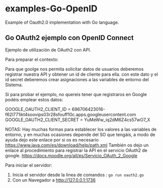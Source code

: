 # examples-Go-OpenID
Example of Oauth2.0 implementation with Go language.
## Go OAuth2 ejemplo con OpenID Connect


Ejemplo de utilización de OAuth2 con API.

Para preparar el contexto:

 Para que goolge nos permita solicitar datos de usuarios deberemos registrar nuestra API y obtener un id de cliente para ella.
  con este dato y el id secret deberemos crear asignaciones a las variables de entorno del Sistema.
  
 Si para probar el ejemplo, no quereis tener que registraros en Google podéis emplear estos datos: 

 GOOGLE_OAUTH2_CLIENT_ID = 696706423016-f62l771ikt4soovips03r28sfouff10c.apps.googleusercontent.com
 GOOGLE_OAUTH2_CLIENT_SECRET = YuMeWw_iq2dM6Z4cs57wO7_X

NOTAS: Hay muchas formas para establecer los valores a las variables de entorno, y en muchas ocasiones depende del SO que tengáis, a modo de ayuda dejo este enlace por si os es necesario https://www.java.com/es/download/help/path.xml
       También os dejo un enlace al procedimiento para registrar la API en el servicio OAuth2 de google. https://docs.moodle.org/all/es/Servicio_OAuth_2_Google

Para iniciar el servidor:

1. Inicia el servidor desde la linea de comandos : `go run oauth2.go`
2. Con un Navegador a http://127.0.0.1:1736

